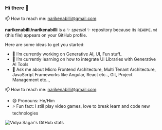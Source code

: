 ### Hi there 👋

📫 How to reach me: narikenabilli@gmail.com 

**narikenabilli/narikenabilli** is a ✨ _special_ ✨ repository because its `README.md` (this file) appears on your GitHub profile.

Here are some ideas to get you started:

- 🔭 I’m currently working on Generative AI, UI, Fun stuff..
- 🌱 I’m currently learning on how to integrate UI Libraries with Generative AI Tools
- 💬 Ask me about Micro Frontend Architecture, Multi Tenant Architecture, JavaScript Frameworks like Angular, React etc.., Git, Project Management etc..,

<!--
- 👯 I’m looking to collaborate on ...
- 🤔 I’m looking for help with ...

  -->
  
📫 How to reach me: narikenabilli@gmail.com 
- 😄 Pronouns: He/Him
- ⚡ Fun fact: I still play video games, love to break learn and code new technologies 


![Vidya Sagar's GitHub stats](https://github-readme-stats.vercel.app/api?username=narikenabilli&theme=dark&show_icons=true)

